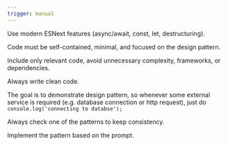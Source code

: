 ```yaml
---
trigger: manual
---
```


Use modern ESNext features (async/await, const, let, destructuring).

Code must be self-contained, minimal, and focused on the design pattern.

Include only relevant code, avoid unnecessary complexity, frameworks, or dependencies.

Always write clean code.

The goal is to demonstrate design pattern, so whenever some external service is required (e.g. database connection or http request), just do `console.log('connecting to databse');`

Always check one of the patterns to keep consistency.

Implement the pattern based on the prompt.

